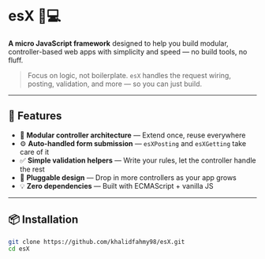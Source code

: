 # esX 🧠💻

**A micro JavaScript framework** designed to help you build modular, controller-based web apps with simplicity and speed — no build tools, no fluff.

> Focus on logic, not boilerplate. `esX` handles the request wiring, posting, validation, and more — so you can just build.

---

## 🚀 Features

- 🧱 **Modular controller architecture** — Extend once, reuse everywhere
- ⚙️ **Auto-handled form submission** — `esXPosting` and `esXGetting` take care of it
- ✅ **Simple validation helpers** — Write your rules, let the controller handle the rest
- 🔌 **Pluggable design** — Drop in more controllers as your app grows
- 💡 **Zero dependencies** — Built with ECMAScript + vanilla JS

---

## 📦 Installation

```bash
git clone https://github.com/khalidfahmy98/esX.git
cd esX
